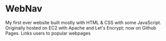 # WebNav
My first ever website built mostly with HTML & CSS with some JavaScript. Originally hosted on EC2 with Apache and Let's Encrypt; now on Github Pages. Links users to popular webpages
